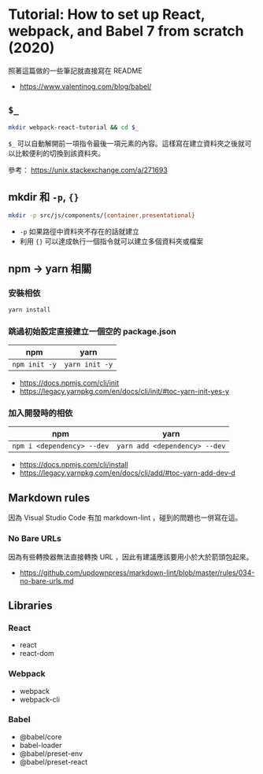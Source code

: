 # Tutorial: How to set up React, webpack, and Babel 7 from scratch (2020)

照著這篇做的一些筆記就直接寫在 README

- <https://www.valentinog.com/blog/babel/>

## `$_`

``` sh
mkdir webpack-react-tutorial && cd $_
```

`$_` 可以自動解開前一項指令最後一項元素的內容。這樣寫在建立資料夾之後就可以比較便利的切換到該資料夾。

參考： <https://unix.stackexchange.com/a/271693>

## mkdir 和 `-p`, `{}`

``` sh
mkdir -p src/js/components/{container,presentational}
```

- `-p` 如果路徑中資料夾不存在的話就建立
- 利用 `{}` 可以達成執行一個指令就可以建立多個資料夾或檔案

## npm -> yarn 相關

### 安裝相依

``` sh
yarn install
```

### 跳過初始設定直接建立一個空的 package.json

| npm | yarn |
|---|---|
| `npm init -y` | `yarn init -y` |

- <https://docs.npmjs.com/cli/init>
- <https://legacy.yarnpkg.com/en/docs/cli/init/#toc-yarn-init-yes-y>

### 加入開發時的相依

| npm | yarn |
|---|---|
| `npm i <dependency> --dev` | `yarn add <dependency> --dev` |

- <https://docs.npmjs.com/cli/install>
- <https://legacy.yarnpkg.com/en/docs/cli/add/#toc-yarn-add-dev-d>

## Markdown rules

因為 Visual Studio Code 有加 markdown-lint ，碰到的問題也一併寫在這。

### No Bare URLs

因為有些轉換器無法直接轉換 URL ，因此有建議應該要用小於大於箭頭包起來。

- <https://github.com/updownpress/markdown-lint/blob/master/rules/034-no-bare-urls.md>

## Libraries

### React

- react
- react-dom

### Webpack

- webpack
- webpack-cli

### Babel

- @babel/core
- babel-loader
- @babel/preset-env
- @babel/preset-react
